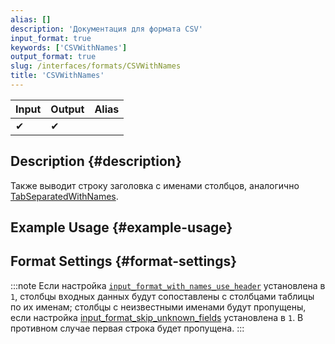 ```yaml
---
alias: []
description: 'Документация для формата CSV'
input_format: true
keywords: ['CSVWithNames']
output_format: true
slug: /interfaces/formats/CSVWithNames
title: 'CSVWithNames'
---
```


| Input | Output | Alias |
|-------|--------|-------|
| ✔     | ✔      |       |

## Description {#description}

Также выводит строку заголовка с именами столбцов, аналогично [TabSeparatedWithNames](/interfaces/formats/TabSeparatedWithNames).

## Example Usage {#example-usage}

## Format Settings {#format-settings}

:::note
Если настройка [`input_format_with_names_use_header`](../../../operations/settings/settings-formats.md/#input_format_with_names_use_header) установлена в `1`,
столбцы входных данных будут сопоставлены с столбцами таблицы по их именам; столбцы с неизвестными именами будут пропущены, если настройка [input_format_skip_unknown_fields](../../../operations/settings/settings-formats.md/#input_format_skip_unknown_fields) установлена в `1`.
В противном случае первая строка будет пропущена.
:::
